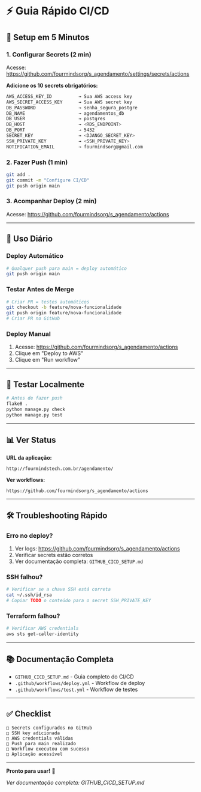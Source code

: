 # ⚡ Guia Rápido CI/CD

## 🎯 Setup em 5 Minutos

### 1. Configurar Secrets (2 min)

Acesse: https://github.com/fourmindsorg/s_agendamento/settings/secrets/actions

**Adicione os 10 secrets obrigatórios:**

```bash
AWS_ACCESS_KEY_ID          → Sua AWS access key
AWS_SECRET_ACCESS_KEY      → Sua AWS secret key
DB_PASSWORD                → senha_segura_postgre
DB_NAME                    → agendamentos_db
DB_USER                    → postgres
DB_HOST                    → <RDS_ENDPOINT>
DB_PORT                    → 5432
SECRET_KEY                 → <DJANGO_SECRET_KEY>
SSH_PRIVATE_KEY            → <SSH_PRIVATE_KEY>
NOTIFICATION_EMAIL         → fourmindsorg@gmail.com
```

### 2. Fazer Push (1 min)

```bash
git add .
git commit -m "Configure CI/CD"
git push origin main
```

### 3. Acompanhar Deploy (2 min)

Acesse: https://github.com/fourmindsorg/s_agendamento/actions

---

## 🚀 Uso Diário

### Deploy Automático

```bash
# Qualquer push para main = deploy automático
git push origin main
```

### Testar Antes de Merge

```bash
# Criar PR = testes automáticos
git checkout -b feature/nova-funcionalidade
git push origin feature/nova-funcionalidade
# Criar PR no GitHub
```

### Deploy Manual

1. Acesse: https://github.com/fourmindsorg/s_agendamento/actions
2. Clique em "Deploy to AWS"
3. Clique em "Run workflow"

---

## 🧪 Testar Localmente

```bash
# Antes de fazer push
flake8 .
python manage.py check
python manage.py test
```

---

## 📊 Ver Status

**URL da aplicação:**
```
http://fourmindstech.com.br/agendamento/
```

**Ver workflows:**
```
https://github.com/fourmindsorg/s_agendamento/actions
```

---

## 🛠️ Troubleshooting Rápido

### Erro no deploy?

1. Ver logs: https://github.com/fourmindsorg/s_agendamento/actions
2. Verificar secrets estão corretos
3. Ver documentação completa: `GITHUB_CICD_SETUP.md`

### SSH falhou?

```bash
# Verificar se a chave SSH está correta
cat ~/.ssh/id_rsa
# Copiar TODO o conteúdo para o secret SSH_PRIVATE_KEY
```

### Terraform falhou?

```bash
# Verificar AWS credentials
aws sts get-caller-identity
```

---

## 📚 Documentação Completa

- `GITHUB_CICD_SETUP.md` - Guia completo do CI/CD
- `.github/workflows/deploy.yml` - Workflow de deploy
- `.github/workflows/test.yml` - Workflow de testes

---

## ✅ Checklist

```
□ Secrets configurados no GitHub
□ SSH key adicionada
□ AWS credentials válidas
□ Push para main realizado
□ Workflow executou com sucesso
□ Aplicação acessível
```

---

**Pronto para usar!** 🚀

*Ver documentação completa: GITHUB_CICD_SETUP.md*

